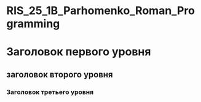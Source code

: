 # RIS_25_1B_Parhomenko_Roman_Programming
# Заголовок первого уровня
## заголовок второго уровня
### Заголовок третьего уровня
